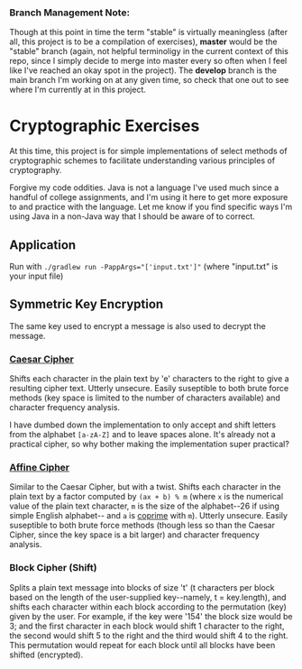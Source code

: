 ### Branch Management Note:

Though at this point in time the term "stable" is virtually meaningless (after all, this project is to be a compilation of exercises), **master** would be the "stable" branch (again, not helpful terminoligy in the current context of this repo, since I simply decide to merge into master every so often when I feel like I've reached an okay spot in the project). The **develop** branch is the main branch I'm working on at any given time, so check that one out to see where I'm currently at in this project.

# Cryptographic Exercises

At this time, this project is for simple implementations of select methods of cryptographic schemes to facilitate understanding various principles of cryptography.

Forgive my code oddities. Java is not a language I've used much since a handful of college assignments, and I'm using it here to get more exposure to and practice with the language. Let me know if you find specific ways I'm using Java in a non-Java way that I should be aware of to correct.

## Application

Run with `./gradlew run -PappArgs="['input.txt']"` (where "input.txt" is your input file)

## Symmetric Key Encryption

The same key used to encrypt a message is also used to decrypt the message.

### [Caesar Cipher](https://en.wikipedia.org/wiki/Caesar_cipher)

Shifts each character in the plain text by 'e' characters to the right to give a resulting cipher text. Utterly unsecure. Easily suseptible to both brute force methods (key space is limited to the number of characters available) and character frequency analysis.

I have dumbed down the implementation to only accept and shift letters from the alphabet `[a-zA-Z]` and to leave spaces alone. It's already not a practical cipher, so why bother making the implementation super practical?

### [Affine Cipher](https://en.wikipedia.org/wiki/Affine_cipher)

Similar to the Caesar Cipher, but with a twist. Shifts each character in the plain text by a factor computed by `(ax + b) % m` (where `x` is the numerical value of the plain text character, `m` is the size of the alphabet--26 if using simple English alphabet-- and `a` is [coprime](https://en.wikipedia.org/wiki/Coprime_integers) with `m`). Utterly unsecure. Easily suseptible to both brute force methods (though less so than the Caesar Cipher, since the key space is a bit larger) and character frequency analysis.

### Block Cipher (Shift)

Splits a plain text message into blocks of size 't' (t characters per block based on the length of the user-supplied key--namely, t = key.length), and shifts each character within each block according to the permutation (key) given by the user. For example, if the key were '154' the block size would be 3; and the first character in each block would shift 1 character to the right, the second would shift 5 to the right and the third would shift 4 to the right. This permutation would repeat for each block until all blocks have been shifted (encrypted).